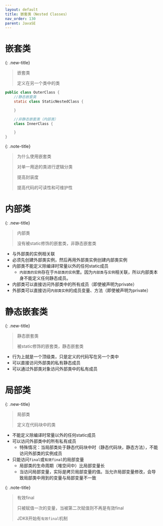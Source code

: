 ```yaml
---
layout: default
title: 嵌套类（Nested Classes）
nav_order: 130
parent: JavaSE
---
```


# 嵌套类

{: .new-title}
> 嵌套类
>
> 定义在另一个类中的类

```java
public class OuterClass {
    //静态嵌套类
    static class StaticNestedClass {

    }

    //非静态嵌套类（内部类）
    class InnerClass {

    }
}
```

{: .note-title}
> 为什么使用嵌套类
> 
> 对单一用途的类进行逻辑分类
> 
> 提高封装度
> 
> 提高代码的可读性和可维护性

# 内部类

{: .new-title}
> 内部类
>
> 没有被static修饰的嵌套类，非静态嵌套类

- 与外部类的实例相关联
- 必须先创建外部类实例，然后再用外部类实例创建内部类实例
- 内部类不能定义除编译时常量以外的任何static成员
  - `内部类的实例`存在于`外部类的实例`里。因为`内部类`与`实例`相关联，所以内部类本身不能定义任何静态成员。
- 内部类可以直接访问外部类中的所有成员（即使被声明为private）
- 外部类可以直接访问`内部类实例`的成员变量、方法（即使被声明为private）


# 静态嵌套类

{: .new-title}
> 静态嵌套类
>
> 被static修饰的嵌套类，静态嵌套类

- 行为上就是一个顶级类，只是定义的代码写在另一个类中
- 可以直接访问外部类的私有静态成员
- 可以通过外部类对象访问外部类中的私有成员

# 局部类

{: .new-title}
> 局部类
>
> 定义在代码块中的类

- 不能定义除编译时常量以外的任何static成员
- 可以访问外部类中的所有私有成员
  - 特殊情况：当局部类处于静态代码块中时（静态代码块，静态方法），不能访问外部类的实例成员
- 只能访问`final`或`有效final`的局部变量
  - 局部类的生命周期（堆空间中）比局部变量长
  - 当访问局部变量，实际是拷贝局部变量的值。当允许局部变量修改，会导致局部类中用到的变量与局部变量不一致

{: .note-title}
> 有效final
> 
> 只被赋值一次的变量，当被第二次赋值则不再是有效final
> 
> JDK8开始有`有效final`机制
